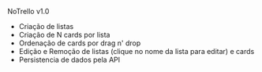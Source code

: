 NoTrello v1.0

- Criação de listas
- Criação de N cards por lista
- Ordenação de cards por drag n' drop
- Edição e Remoção de listas (clique no nome da lista para editar) e cards
- Persistencia de dados pela API
